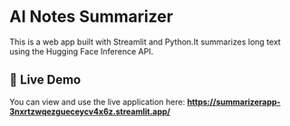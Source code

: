 # AI Notes Summarizer

This is a web app built with Streamlit and Python.It summarizes long text using the Hugging Face Inference API.

## 🚀 Live Demo

You can view and use the live application here: **https://summarizerapp-3nxrtzwqezgueceycv4x6z.streamlit.app/**
